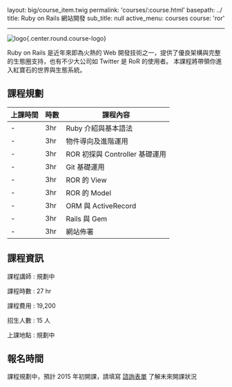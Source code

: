 layout: big/course_item.twig
permalink: 'courses/:course.html'
basepath: ../
title: Ruby on Rails 網站開發
sub_title: null
active_menu: courses
course: 'ror'

---

![logo](../media/img/courses/teaser/ror.png){.center.round.course-logo}

Ruby on Rails 是近年來即為火熱的 Web 開發技術之一，提供了優良架構與完整的生態圈支持，也有不少大公司如 Twitter 是 RoR 的使用者。
本課程將帶領你進入紅寶石的世界與生態系統。

## 課程規劃

| 上課時間 | 時數 | 課程內容 |
| ------- | --- | ------- |
| - | 3hr | Ruby 介紹與基本語法 |
| - | 3hr | 物件導向及進階運用 |
| - | 3hr | ROR 初探與 Controller 基礎運用 |
| - | 3hr | Git 基礎運用 |
| - | 3hr | ROR 的 View |
| - | 3hr | ROR 的 Model |
| - | 3hr | ORM 與 ActiveRecord |
| - | 3hr | Rails 與 Gem |
| - | 3hr | 網站佈署 |

## 課程資訊

課程講師
:    規劃中

課程時數
:    27 hr

課程費用
:    19,200

招生人數
:    15 人

上課地點
:    規劃中

## 報名時間

課程規劃中，預計 2015 年初開課，請填寫 [諮詢表單](../contact) 了解未來開課狀況
